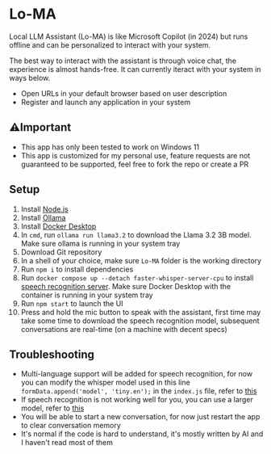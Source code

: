 # Lo-MA
Local LLM Assistant (Lo-MA) is like Microsoft Copilot (in 2024) but runs offline and can be personalized to interact with your system.

The best way to interact with the assistant is through voice chat, the experience is almost hands-free. It can currently iteract with your system in ways below.
- Open URLs in your default browser based on user description
- Register and launch any application in your system

## ⚠️Important
- This app has only been tested to work on Windows 11
- This app is customized for my personal use, feature requests are not guaranteed to be supported, feel free to fork the repo or create a PR

## Setup
1. Install [Node.js](https://nodejs.org/)
2. Install [Ollama](https://ollama.com/)
3. Install [Docker Desktop](https://www.docker.com/)
4. In `cmd`, run `ollama run llama3.2` to download the Llama 3.2 3B model. Make sure ollama is running in your system tray
5. Download Git repository
6. In a shell of your choice, make sure `Lo-MA` folder is the working directory
7. Run `npm i` to install dependencies
8. Run `docker compose up --detach faster-whisper-server-cpu` to install [speech recognition server](https://github.com/fedirz/faster-whisper-server). Make sure Docker Desktop with the container is running in your system tray
9. Run `npm start` to launch the UI
10. Press and hold the mic button to speak with the assistant, first time may take some time to download the speech recognition model, subsequent conversations are real-time (on a machine with decent specs)

## Troubleshooting
- Multi-language support will be added for speech recognition, for now you can modify the whisper model used in this line `formData.append('model', 'tiny.en');` in the `index.js` file, refer to [this](https://github.com/openai/whisper?tab=readme-ov-file#available-models-and-languages)
- If speech recognition is not working well for you, you can use a larger model, refer to [this](https://github.com/openai/whisper?tab=readme-ov-file#available-models-and-languages)
- You will be able to start a new conversation, for now just restart the app to clear conversation memory
- It's normal if the code is hard to understand, it's mostly written by AI and I haven't read most of them

